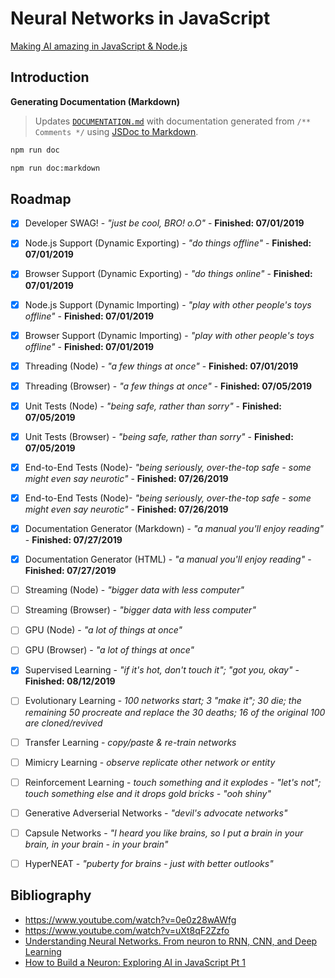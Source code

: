 # Neural Networks in JavaScript

[Making AI amazing in JavaScript & Node.js](https://github.com/liquidcarrot/nn/wiki/Creating-Liquid-Carrot)

## Introduction

**Generating Documentation (Markdown)**
>Updates [`DOCUMENTATION.md`](DOCUMENTATION.md) with documentation generated from `/** Comments */` using [JSDoc to Markdown]().

```bash
npm run doc
```

```bash
npm run doc:markdown
```

## Roadmap

* [x] Developer SWAG! - _"just be cool, BRO! o.O"_ - **Finished: 07/01/2019**

* [x] Node.js Support (Dynamic Exporting) - _"do things offline"_ - **Finished: 07/01/2019**
* [x] Browser Support (Dynamic Exporting) - _"do things online"_ - **Finished: 07/01/2019**

* [x] Node.js Support (Dynamic Importing) - _"play with other people's toys offline"_ - **Finished: 07/01/2019**
* [x] Browser Support (Dynamic Importing) - _"play with other people's toys offline"_ - **Finished: 07/01/2019**

* [x] Threading (Node) - _"a few things at once"_ - **Finished: 07/01/2019**
* [x] Threading (Browser) - _"a few things at once"_ - **Finished: 07/05/2019**

* [x] Unit Tests (Node) - _"being safe, rather than sorry"_ - **Finished: 07/05/2019**
* [x] Unit Tests (Browser) - _"being safe, rather than sorry"_ - **Finished: 07/05/2019**

* [x] End-to-End Tests (Node)- _"being seriously, over-the-top safe - some might even say neurotic"_ - **Finished: 07/26/2019**
* [x] End-to-End Tests (Node)- _"being seriously, over-the-top safe - some might even say neurotic"_ - **Finished: 07/26/2019**

* [x] Documentation Generator (Markdown) - _"a manual you'll enjoy reading"_ - **Finished: 07/27/2019**
* [x] Documentation Generator (HTML) - _"a manual you'll enjoy reading"_ - **Finished: 07/27/2019**

* [ ] Streaming (Node) - _"bigger data with less computer"_
* [ ] Streaming (Browser) - _"bigger data with less computer"_

* [ ] GPU (Node) - _"a lot of things at once"_
* [ ] GPU (Browser) - _"a lot of things at once"_

* [x] Supervised Learning - _"if it's hot, don't touch it"; "got you, okay"_ - **Finished: 08/12/2019**
* [ ] Evolutionary Learning - _100 networks start; 3 "make it"; 30 die; the remaining 50 procreate and replace the 30 deaths; 16 of the original 100 are cloned/revived_
* [ ] Transfer Learning - _copy/paste & re-train networks_
* [ ] Mimicry Learning - _observe replicate other network or entity_
* [ ] Reinforcement Learning - _touch something and it explodes - "let's not"; touch something else and it drops gold bricks - "ooh shiny"_

* [ ] Generative Adverserial Networks - _"devil's advocate networks"_
* [ ] Capsule Networks - _"I heard you like brains, so I put a brain in your brain, in your brain - in your brain"_
* [ ] HyperNEAT - _"puberty for brains - just with better outlooks"_

## Bibliography

- https://www.youtube.com/watch?v=0e0z28wAWfg
- https://www.youtube.com/watch?v=uXt8qF2Zzfo
- [Understanding Neural Networks. From neuron to RNN, CNN, and Deep Learning](https://towardsdatascience.com/understanding-neural-networks-from-neuron-to-rnn-cnn-and-deep-learning-cd88e90e0a90)
- [How to Build a Neuron: Exploring AI in JavaScript Pt 1](https://medium.com/javascript-scene/how-to-build-a-neuron-exploring-ai-in-javascript-pt-1-c2726f1f02b2?source=search_post---------0)